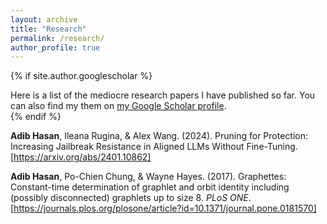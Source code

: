 ```yaml
---
layout: archive
title: "Research"
permalink: /research/
author_profile: true
---
```


{% if site.author.googlescholar %}
  <div class="wordwrap">Here is a list of the mediocre research papers I have published so far. You can also find my them on <a href="{{site.author.googlescholar}}">my Google Scholar profile</a>.</div>
{% endif %}

**Adib Hasan**, Ileana Rugina, & Alex Wang. (2024). Pruning for Protection: Increasing Jailbreak Resistance in Aligned LLMs Without Fine-Tuning. [https://arxiv.org/abs/2401.10862]

**Adib Hasan**, Po-Chien Chung, & Wayne Hayes. (2017). Graphettes: Constant-time determination of graphlet and orbit identity including (possibly disconnected) graphlets up to size 8. *PLoS ONE*. [https://journals.plos.org/plosone/article?id=10.1371/journal.pone.0181570]

<!-- {% include base_path %}

{% for post in site.publications reversed %}
  {% include archive-single.html %}
{% endfor %} -->
